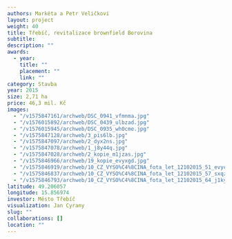```yaml
---
authors: Markéta a Petr Veličkovi
layout: project
weight: 40
title: Třebíč, revitalizace brownfield Borovina
subtitle:
description: ""
awards:
  - year:
    title: ""
    placement: ""
    link: ""
category: Stavba
year: 2015
size: 2,71 ha
price: 46,3 mil. Kč
images:
  - "/v1575847161/archweb/DSC_0941_vfmnma.jpg"
  - "/v1576015892/archweb/DSC_0439_ulbzad.jpg"
  - "/v1576015945/archweb/DSC_0935_wh0cme.jpg"
  - "/v1575847128/archweb/3_pis6lb.jpg"
  - "/v1575847097/archweb/2_dyx2ns.jpg"
  - "/v1575847078/archweb/1_j8y44q.jpg"
  - "/v1575847028/archweb/2_kopie_m1jzas.jpg"
  - "/v1575846966/archweb/19_kopie_evyxgd.jpg"
  - "/v1575846919/archweb/10_CZ_VYSO%C4%8CINA_fota_let_12102015_51_evyc7l.jpg"
  - "/v1575846837/archweb/10_CZ_VYSO%C4%8CINA_fota_let_12102015_57_sxqzxh.jpg"
  - "/v1575846793/archweb/10_CZ_VYSO%C4%8CINA_fota_let_12102015_64_j1kyhp.jpg"
latitude: 49.206057
longitude: 15.856974
investor: Město Třebíč
visualization: Jan Cyrany
slug: ""
collaborations: []
location: ""
---
```

